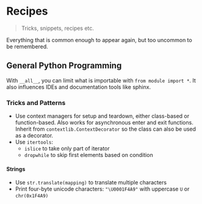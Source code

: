 # Recipes

> Tricks, snippets, recipes etc.

Everything that is common enough to appear again, but too uncommon to be
remembered.

## General Python Programming

With `__all__`, you can limit what is importable with `from module import *`.
It also influences IDEs and documentation tools like sphinx.


### Tricks and Patterns

- Use context managers for setup and teardown, either class-based or
  function-based.
  Also works for asynchronous enter and exit functions.
  Inherit from `contextlib.ContextDecorator` so the class can also be used as
  a decorator.
- Use `itertools`:
  - `islice` to take only part of iterator
  - `dropwhile` to skip first elements based on condition

#### Strings

- Use `str.translate(mapping)` to translate multiple characters
- Print four-byte unicode characters: `"\U0001F4A9"` with uppercase `U` or `chr(0x1F4A9)`
